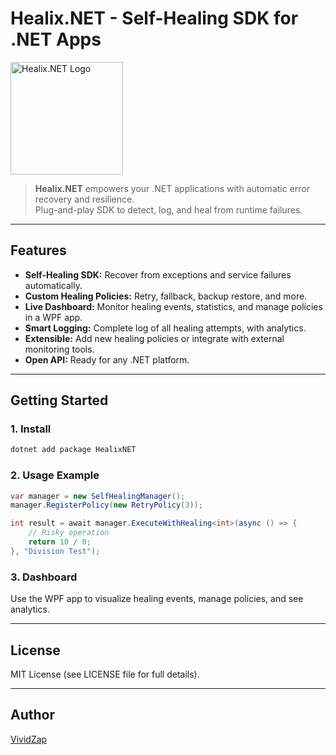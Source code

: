 # Healix.NET - Self-Healing SDK for .NET Apps

<img src="https://github.com/VividZap/HealixNET/files/Logo.svg" width="180" alt="Healix.NET Logo"/>

> **Healix.NET** empowers your .NET applications with automatic error recovery and resilience.  
> Plug-and-play SDK to detect, log, and heal from runtime failures.

---

## Features

- **Self-Healing SDK:** Recover from exceptions and service failures automatically.
- **Custom Healing Policies:** Retry, fallback, backup restore, and more.
- **Live Dashboard:** Monitor healing events, statistics, and manage policies in a WPF app.
- **Smart Logging:** Complete log of all healing attempts, with analytics.
- **Extensible:** Add new healing policies or integrate with external monitoring tools.
- **Open API:** Ready for any .NET platform.

---

## Getting Started

### 1. Install

```sh
dotnet add package HealixNET
```

### 2. Usage Example

```csharp
var manager = new SelfHealingManager();
manager.RegisterPolicy(new RetryPolicy(3));

int result = await manager.ExecuteWithHealing<int>(async () => {
    // Risky operation
    return 10 / 0;
}, "Division Test");
```

### 3. Dashboard

Use the WPF app to visualize healing events, manage policies, and see analytics.

---

## License

MIT License (see LICENSE file for full details).

---

## Author

[VividZap](https://github.com/VividZap)
